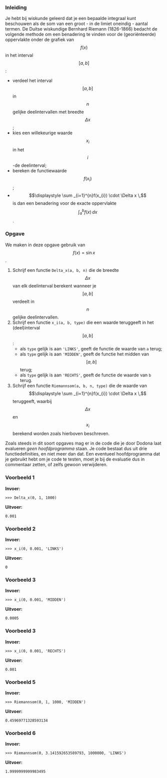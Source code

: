 ### Inleiding

Je hebt bij wiskunde geleerd dat je een bepaalde integraal kunt beschouwen als de som van een groot - in de limiet oneindig - aantal termen. De Duitse wiskundige Bernhard Riemann (1826-1866) bedacht de volgende methode om een benadering te vinden voor de (georiënteerde) oppervlakte onder de grafiek van $$f(x)$$ in het interval $$[a,b]$$:
* verdeel het interval $$[a,b]$$ in $$n$$ gelijke deelintervallen met breedte $$\Delta x$$;
* kies een willekeurige waarde $$x_{i}$$ in het $$i$$-de deelinterval;
* bereken de functiewaarde $$f(x_{i})$$;
* $$\displaystyle \sum _{i=1}^{n}f(x_{i}) \cdot \Delta x \,$$ is dan een benadering voor de exacte oppervlakte $$\displaystyle \int _{a}^{b} f(x) \, dx$$.

### Opgave

We maken in deze opgave gebruik van $$f(x) = \sin x$$.

1. Schrijf een functie `Delta_x(a, b, n)` die de breedte $$\Delta x$$ van elk deelinterval berekent wanneer je $$[a,b]$$ verdeelt in $$n$$ gelijke deelintervallen.
2. Schrijf een functie `x_i(a, b, type)` die een waarde teruggeeft in het (deel)interval $$[a,b]$$:
    * als `type` gelijk is aan `'LINKS'`, geeft de functie de waarde van `a` terug;
    * als `type` gelijk is aan `'MIDDEN'`, geeft de functie het midden van $$[a,b]$$ terug;
    * als `type` gelijk is aan `'RECHTS'`, geeft de functie de waarde van `b` terug.
3. Schrijf een functie `Riemannsom(a, b, n, type)` die de waarde van $$\displaystyle \sum _{i=1}^{n}f(x_{i}) \cdot \Delta x \,$$ teruggeeft, waarbij $$\Delta x$$ en $$x_i$$ berekend worden zoals hierboven beschreven.

Zoals steeds in dit soort opgaves mag er in de code die je door Dodona laat evalueren *geen hoofdprogramma* staan. Je code bestaat dus uit drie functiedefinities, en niet meer dan dat. Een eventueel hoofdprogramma dat je gebruikt hebt om je code te testen, moet je bij de evaluatie dus in commentaar zetten, of zelfs gewoon verwijderen.
 
### Voorbeeld 1

**Invoer:**

    >>> Delta_x(0, 1, 1000)

**Uitvoer:**

    0.001

### Voorbeeld 2

**Invoer:**

    >>> x_i(0, 0.001, 'LINKS')

**Uitvoer:**

    0

### Voorbeeld 3

**Invoer:**

    >>> x_i(0, 0.001, 'MIDDEN')

**Uitvoer:**

    0.0005

### Voorbeeld 3

**Invoer:**

    >>> x_i(0, 0.001, 'RECHTS')

**Uitvoer:**

    0.001

### Voorbeeld 5

**Invoer:**

    >>> Riemannsom(0, 1, 1000, 'MIDDEN')

**Uitvoer:**

    0.45969771328593134

### Voorbeeld 6

**Invoer:**

    >>> Riemannsom(0, 3.141592653589793, 1000000, 'LINKS')

**Uitvoer:**

    1.9999999999983495
    